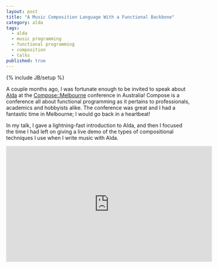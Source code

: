 ```yaml
---
layout: post
title: "A Music Composition Language With a Functional Backbone"
category: alda
tags:
  - alda
  - music programming
  - functional programming
  - composition
  - talks
published: true
---
```


{% include JB/setup %}

A couple months ago, I was fortunate enough to be invited to speak about
[Alda][alda] at the [Compose::Melbourne][compmelb] conference in Australia!
Compose is a conference all about functional programming as it pertains to
professionals, academics and hobbyists alike. The conference was great and I had
a fantastic time in Melbourne; I would go back in a heartbeat!

In my talk, I gave a lightning-fast introduction to Alda, and then I focused the
time I had left on giving a live demo of the types of compositional techniques I
use when I write music with Alda.

[alda]: https://alda.io
[compmelb]: http://www.composeconference.org/

<center>
<iframe width="560" height="315" src="https://www.youtube.com/embed/7nbBSwopG-E" frameborder="0" allowfullscreen></iframe>
</center>
